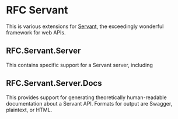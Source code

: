 RFC Servant
=============


This is various extensions for [Servant](https://haskell-servant.readthedocs.io/en/stable/index.html), the
exceedingly wonderful framework for web APIs.

RFC.Servant.Server
--------------------
This contains specific support for a Servant server, including

RFC.Servant.Server.Docs
------------------------
This provides support for generating theoretically human-readable documentation about a Servant API. Formats for output are Swagger, plaintext, or HTML.
